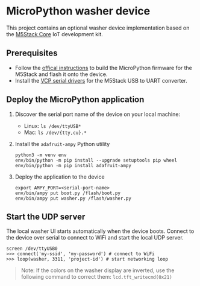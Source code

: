 # MicroPython washer device

This project contains an optional washer device implementation based on the
[M5Stack Core](https://m5stack.com/) IoT development kit.

## Prerequisites

- Follow the [offical instructions](https://github.com/m5stack/M5Stack_MicroPython#simple-build-instructions)
  to build the MicroPython firmware for the M5Stack and flash it onto the device.
- Install the [VCP serial drivers](https://www.silabs.com/products/development-tools/software/usb-to-uart-bridge-vcp-drivers)
  for the M5Stack USB to UART converter.

## Deploy the MicroPython application

1. Discover the serial port name of the device on your local machine:
   - Linux: `ls /dev/ttyUSB*`
   - Mac: `ls /dev/{tty,cu}.*`

1. Install the `adafruit-ampy` Python utility
    ```
    python3 -m venv env
    env/bin/python -m pip install --upgrade setuptools pip wheel
    env/bin/python -m pip install adafruit-ampy
    ```

1. Deploy the application to the device
    ```
    export AMPY_PORT=<serial-port-name>
    env/bin/ampy put boot.py /flash/boot.py
    env/bin/ampy put washer.py /flash/washer.py
    ```

## Start the UDP server

The local washer UI starts automatically when the device boots.
Connect to the device over serial to connect to WiFi and start the local
UDP server.

```
screen /dev/ttyUSB0
>>> connect('my-ssid', 'my-password') # connect to WiFi
>>> loop(washer, 3311, 'project-id') # start networking loop
```
> Note: If the colors on the washer display are inverted, use the following
command to correct them: `lcd.tft_writecmd(0x21)`